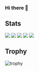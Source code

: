 ### Hi there 👋

## Stats
![](http://github-profile-summary-cards.vercel.app/api/cards/profile-details?username=kotadd&theme=gruvbox)
![](http://github-profile-summary-cards.vercel.app/api/cards/repos-per-language?username=kotadd&theme=gruvbox)
![](http://github-profile-summary-cards.vercel.app/api/cards/most-commit-language?username=kotadd&theme=gruvbox)
![](http://github-profile-summary-cards.vercel.app/api/cards/stats?username=kotadd&theme=gruvbox)
![](http://github-profile-summary-cards.vercel.app/api/cards/productive-time?username=kotadd&theme=gruvbox&utcOffset=9)

## Trophy
![trophy](https://github-profile-trophy.vercel.app/?username=kotadd&theme=gruvbox)

<!--
**kotadd/kotadd** is a ✨ _special_ ✨ repository because its `README.md` (this file) appears on your GitHub profile.

Here are some ideas to get you started:

- 🔭 I’m currently working on ...
- 🌱 I’m currently learning ...
- 👯 I’m looking to collaborate on ...
- 🤔 I’m looking for help with ...
- 💬 Ask me about ...
- 📫 How to reach me: ...
- 😄 Pronouns: ...
- ⚡ Fun fact: ...
-->
